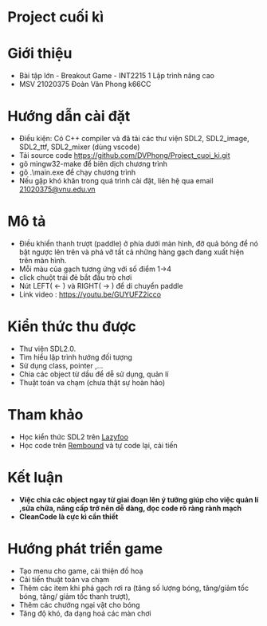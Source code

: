 # Project cuối kì 
# Giới thiệu
  - Bài tập lớn - Breakout Game - INT2215 1 Lập trình nâng cao 
  - MSV 21020375 Đoàn Văn Phong k66CC
# Hướng dẫn cài đặt
  - Điều kiện: Có C++ compiler và đã tải các thư viện SDL2, SDL2_image, SDL2_ttf, SDL2_mixer (dùng vscode)
  - Tải source code https://github.com/DVPhong/Project_cuoi_ki.git
  - gõ mingw32-make để biên dịch chương trình
  - gõ .\main.exe để chạy chương trình
  - Nếu gặp khó khăn trong quá trình cài đặt, liên hệ qua email 21020375@vnu.edu.vn
# Mô tả 
  - Điều khiển thanh trượt (paddle) ở phía dưới màn hình, đỡ quả bóng để nó bật ngược lên trên và phá vỡ tất cả những hàng gạch đang xuất hiện trên màn hình.
  - Mỗi màu của gạch tương ứng với số điểm 1->4
  - click chuột trái đẻ bắt đầu trò chơi
  - Nút LEFT( <- ) và RIGHT( -> ) để di chuyển paddle
  - Link video : https://youtu.be/GUYUFZ2icco
# Kiển thức thu được
  - Thư viện SDL2.0.
  - Tìm hiểu lập trình hướng đối tượng
  - Sử dụng class, pointer ,...
  - Chia các object từ dầu để dễ sử dụng, quản lí
  - Thuật toán va chạm (chưa thật sự hoàn hảo)
# Tham khảo
  - Học kiển thức SDL2 trên [Lazyfoo](http://lazyfoo.net/tutorials/SDL/index.php#Hello%20SDL)
  - Học code trên [Rembound](https://rembound.com/articles/the-breakout-tutorial-with-cpp-and-sdl-2) và tự code lại, cải tiến 
# Kết luận
  - **Việc chia các object ngay từ giai đoạn lên ý tưởng giúp cho việc quản lí ,sửa chữa, nâng cấp trở nên dễ dàng, đọc code rõ ràng rành mạch**
  - **CleanCode là cực kì cần thiết**
# Hướng phát triển game 
  - Tạo menu cho game, cải thiện đồ hoạ
  - Cải tiến thuật toán va chạm
  - Thêm các item khi phá gạch rơi ra (tăng số lượng bóng, tăng/giảm tốc bóng, tăng/ giảm tốc thanh trượt), 
  - Thêm các chướng ngại vật cho bóng
  - Tăng độ khó, đa dạng hoá các màn chơi
  


